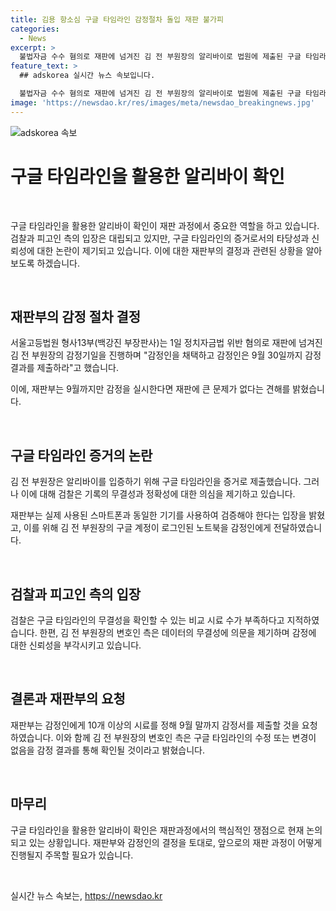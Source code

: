 ```yaml
---
title: 김용 항소심 구글 타임라인 감정절차 돌입 재판 불가피
categories:
  - News
excerpt: >
  불법자금 수수 혐의로 재판에 넘겨진 김 전 부원장의 알리바이로 법원에 제출된 구글 타임라인 기록에 대해 서울고등법원 형사13부는 감정 절차를 밟기로 결정했다. 이로 인해 재판 일정이 지연되고, 감정인은 9월 말까지 10개 이상의 시료를 이용해 감정서를 제출할 것으로 요청받았다. 검찰은 기록의 무결성과 정확성에 대한 의심을 제기했지만, 김 전 부원장의 변호인 측은 구글 타임라인이 수정되거나 변경된 사항이 없음을 감정 결과로 확신한다고 밝혔다.
feature_text: >
  ## adskorea 실시간 뉴스 속보입니다.

  불법자금 수수 혐의로 재판에 넘겨진 김 전 부원장의 알리바이로 법원에 제출된 구글 타임라인 기록에 대해 서울고등법원 형사13부는 감정 절차를 밟기로 결정했다. 이로 인해 재판 일정이 지연되고, 감정인은 9월 말까지 10개 이상의 시료를 이용해 감정서를 제출할 것으로 요청받았다. 검찰은 기록의 무결성과 정확성에 대한 의심을 제기했지만, 김 전 부원장의 변호인 측은 구글 타임라인이 수정되거나 변경된 사항이 없음을 감정 결과로 확신한다고 밝혔다.
image: 'https://newsdao.kr/res/images/meta/newsdao_breakingnews.jpg'
---
```


<p><img src="https://newsdao.kr/res/images/meta/newsdao_breakingnews.jpg" alt="adskorea 속보" /></p>

<h1 data-ke-size="size26">구글 타임라인을 활용한 알리바이 확인</h1>

<p data-ke-size="size16">&nbsp;</p>

<p>구글 타임라인을 활용한 알리바이 확인이 재판 과정에서 중요한 역할을 하고 있습니다. 검찰과 피고인 측의 입장은 대립되고 있지만, 구글 타임라인의 증거로서의 타당성과 신뢰성에 대한 논란이 제기되고 있습니다. 이에 대한 재판부의 결정과 관련된 상황을 알아보도록 하겠습니다.</p>

<p data-ke-size="size16">&nbsp;</p>

<h2 data-ke-size="size26">재판부의 감정 절차 결정</h2>

<p data-ke-size="size16">서울고등법원 형사13부(백강진 부장판사)는 1일 정치자금법 위반 혐의로 재판에 넘겨진 김 전 부원장의 감정기일을 진행하며 "감정인을 채택하고 감정인은 9월 30일까지 감정 결과를 제출하라"고 했습니다.</p>

<p data-ke-size="size16">이에, 재판부는 9월까지만 감정을 실시한다면 재판에 큰 문제가 없다는 견해를 밝혔습니다.</p>

<p data-ke-size="size16">&nbsp;</p>

<h2 data-ke-size="size26">구글 타임라인 증거의 논란</h2>

<p data-ke-size="size16">김 전 부원장은 알리바이를 입증하기 위해 구글 타임라인을 증거로 제출했습니다. 그러나 이에 대해 검찰은 기록의 무결성과 정확성에 대한 의심을 제기하고 있습니다.</p>

<p data-ke-size="size16">재판부는 실제 사용된 스마트폰과 동일한 기기를 사용하여 검증해야 한다는 입장을 밝혔고, 이를 위해 김 전 부원장의 구글 계정이 로그인된 노트북을 감정인에게 전달하였습니다.</p>

<p data-ke-size="size16">&nbsp;</p>

<h2 data-ke-size="size26">검찰과 피고인 측의 입장</h2>

<p data-ke-size="size16">검찰은 구글 타임라인의 무결성을 확인할 수 있는 비교 시료 수가 부족하다고 지적하였습니다. 한편, 김 전 부원장의 변호인 측은 데이터의 무결성에 의문을 제기하며 감정에 대한 신뢰성을 부각시키고 있습니다.</p>

<p data-ke-size="size16">&nbsp;</p>

<h2 data-ke-size="size26">결론과 재판부의 요청</h2>

<p data-ke-size="size16">재판부는 감정인에게 10개 이상의 시료를 정해 9월 말까지 감정서를 제출할 것을 요청하였습니다. 이와 함께 김 전 부원장의 변호인 측은 구글 타임라인의 수정 또는 변경이 없음을 감정 결과를 통해 확인될 것이라고 밝혔습니다.</p>

<p data-ke-size="size16">&nbsp;</p>

<h2 data-ke-size="size26">마무리</h2>

<p data-ke-size="size16">구글 타임라인을 활용한 알리바이 확인은 재판과정에서의 핵심적인 쟁점으로 현재 논의되고 있는 상황입니다. 재판부와 감정인의 결정을 토대로, 앞으로의 재판 과정이 어떻게 진행될지 주목할 필요가 있습니다.</p>

<p data-ke-size="size16">&nbsp;</p>
실시간 뉴스 속보는, <a href="https://newsdao.kr" rel="dofollow">https://newsdao.kr</a>


